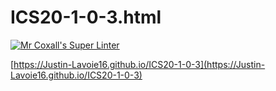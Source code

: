 # ICS20-1-0-3.html

[![Mr Coxall's Super Linter](https://github.com/Justin-Lavoie16/ICS20-1-0-3/workflows/Mr%20Coxall's%20Super%20Linter/badge.svg)](https://github.com/Justin-Lavoie16/ICS20-1-0-3/actions/)

[https://Justin-Lavoie16.github.io/ICS20-1-0-3](https://Justin-Lavoie16.github.io/ICS20-1-0-3)
